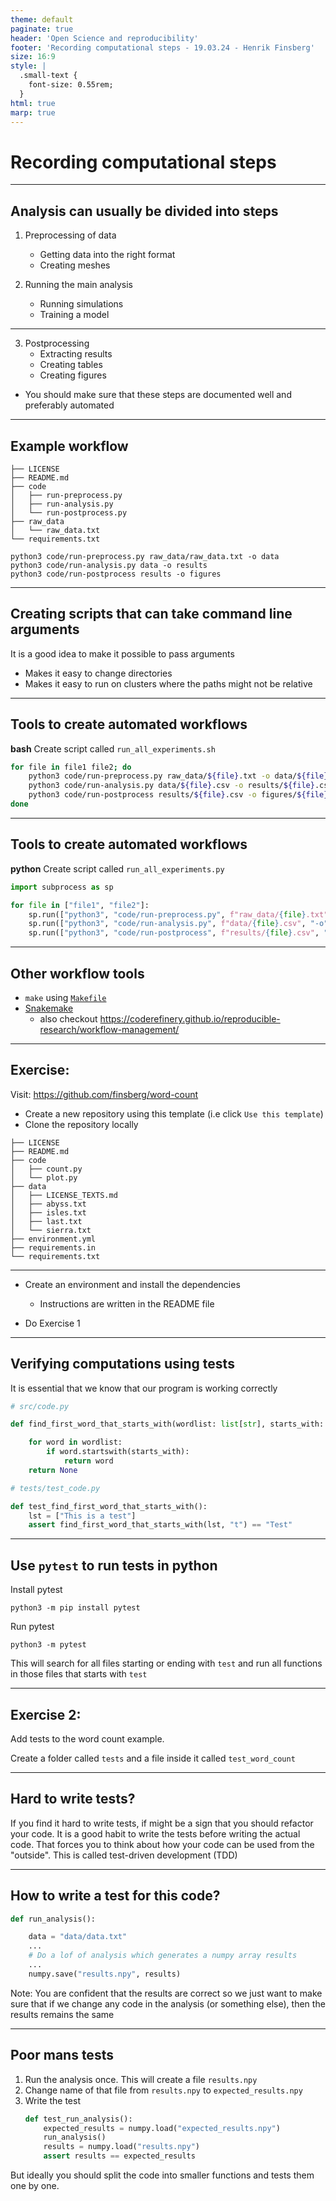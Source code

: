 ```yaml
---
theme: default
paginate: true
header: 'Open Science and reproducibility'
footer: 'Recording computational steps - 19.03.24 - Henrik Finsberg'
size: 16:9
style: |
  .small-text {
    font-size: 0.55rem;
  }
html: true
marp: true
---
```


# Recording computational steps

---

## Analysis can usually be divided into steps

1. Preprocessing of data
    - Getting data into the right format
    - Creating meshes


2. Running the main analysis
    - Running simulations
    - Training a model

---

3. Postprocessing
    - Extracting results
    - Creating tables
    - Creating figures

* You should make sure that these steps are documented well and preferably automated

---

## Example workflow

```
├── LICENSE
├── README.md
├── code
│   ├── run-preprocess.py
│   ├── run-analysis.py
│   └── run-postprocess.py
├── raw_data
│   └── raw_data.txt
└── requirements.txt
```
```
python3 code/run-preprocess.py raw_data/raw_data.txt -o data
python3 code/run-analysis.py data -o results
python3 code/run-postprocess results -o figures
```

---

## Creating scripts that can take command line arguments

It is a good idea to make it possible to pass arguments

- Makes it easy to change directories
- Makes it easy to run on clusters where the paths might not be relative

---

## Tools to create automated workflows

**bash**
Create script called `run_all_experiments.sh`
```bash
for file in file1 file2; do
    python3 code/run-preprocess.py raw_data/${file}.txt -o data/${file}.csv
    python3 code/run-analysis.py data/${file}.csv -o results/${file}.csv
    python3 code/run-postprocess results/${file}.csv -o figures/${file}.png
done
```

---

## Tools to create automated workflows

**python**
Create script called `run_all_experiments.py`
```python
import subprocess as sp

for file in ["file1", "file2"]:
    sp.run(["python3", "code/run-preprocess.py", f"raw_data/{file}.txt", "-o",  f"data/{file}.csv"])
    sp.run(["python3", "code/run-analysis.py", f"data/{file}.csv", "-o", "results/{file}.csv"])
    sp.run(["python3", "code/run-postprocess", f"results/{file}.csv", "-o", "figures/{file}.png"])
```

---

## Other workflow tools

- `make` using [`Makefile`](https://makefiletutorial.com)
- [Snakemake](https://snakemake.readthedocs.io/en/stable/tutorial/tutorial.html)
    - also checkout https://coderefinery.github.io/reproducible-research/workflow-management/

---

## Exercise:

Visit: https://github.com/finsberg/word-count

- Create a new repository using this template (i.e click `Use this template`)
- Clone the repository locally

```
├── LICENSE
├── README.md
├── code
│   ├── count.py
│   └── plot.py
├── data
│   ├── LICENSE_TEXTS.md
│   ├── abyss.txt
│   ├── isles.txt
│   ├── last.txt
│   └── sierra.txt
├── environment.yml
├── requirements.in
└── requirements.txt
```

---

- Create an environment and install the dependencies
    - Instructions are written in the README file

- Do Exercise 1


---

## Verifying computations using tests

It is essential that we know that our program is working correctly

```python
# src/code.py

def find_first_word_that_starts_with(wordlist: list[str], starts_with: str) -> str | None:

    for word in wordlist:
        if word.startswith(starts_with):
            return word
    return None
```

```python
# tests/test_code.py

def test_find_first_word_that_starts_with():
    lst = ["This is a test"]
    assert find_first_word_that_starts_with(lst, "t") == "Test"
```

---

## Use `pytest` to run tests in python

Install pytest
```
python3 -m pip install pytest
```

Run pytest
```
python3 -m pytest
```
This will search for all files starting or ending with `test` and run all functions in those files that starts with `test`


---

## Exercise 2:

Add tests to the word count example.

Create a folder called `tests` and a file inside it called `test_word_count`


---

## Hard to write tests?

If you find it hard to write tests, if might be a sign that you should refactor your code. It is a good habit to write the tests before writing the actual code. That forces you to think about how your code can be used from the "outside". This is called test-driven development (TDD)

---

## How to write a test for this code?

```python
def run_analysis():

    data = "data/data.txt"
    ...
    # Do a lof of analysis which generates a numpy array results
    ...
    numpy.save("results.npy", results)
```

Note: You are confident that the results are correct so we just want to make sure that if we change any code in the analysis (or something else), then the results remains the same

---

## Poor mans tests

1. Run the analysis once. This will create a file `results.npy`
2. Change name of that file from `results.npy` to `expected_results.npy`
3. Write the test
    ```python
    def test_run_analysis():
        expected_results = numpy.load("expected_results.npy")
        run_analysis()
        results = numpy.load("results.npy")
        assert results == expected_results

But ideally you should split the code into smaller functions and tests them one by one.
